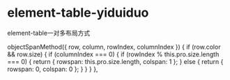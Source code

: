# element-table-yiduiduo
element-table一对多布局方式
<el-table :data="tableData" :span-method="objectSpanMethod" border style="width: 100%; margin-top: 20px; text-align='center';">
                        <el-table-column label="颜色" prop="color" v-if="pro.color.length" width="180"></el-table-column>
                        <el-table-column label="尺码" prop="size" v-if="pro.size.length"></el-table-column>
                        <el-table-column label="可售数量" prop="stock">
                          <template slot-scope="scope">
                            <el-input style="width:200px;" v-model="scope.row.stock"></el-input>
                          </template>
                        </el-table-column>
                        <el-table-column label="价格(US $)" prop="price">
                          <template slot-scope="scope">
                            <el-input style="width:200px;" v-model="scope.row.price"></el-input>
                          </template>
                        </el-table-column>
                      </el-table>
                      
objectSpanMethod({ row, column, rowIndex, columnIndex }) {
      if (row.color && row.size) {
        if (columnIndex === 0) {
          if (rowIndex % this.pro.size.length === 0) {
            return {
              rowspan: this.pro.size.length,
              colspan: 1
            };
          } else {
            return {
              rowspan: 0,
              colspan: 0
            };
          }
        }
      }
    },
